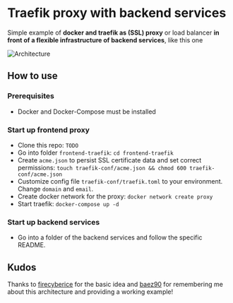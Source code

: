 # Traefik proxy with backend services
Simple example of **docker and traefik as (SSL) proxy** or load balancer **in front of a flexible infrastructure of backend services**, like this one

![Architecture](https://raw.githubusercontent.com/containous/traefik/master/docs/img/architecture.png)

## How to use

### Prerequisites
- Docker and Docker-Compose must be installed

### Start up frontend proxy
- Clone this repo: `TODO`
- Go into folder `frontend-traefik`: `cd frontend-traefik`
- Create `acme.json` to persist SSL certificate data and set correct permissions: `touch traefik-conf/acme.json && chmod 600 traefik-conf/acme.json`
- Customize config file `traefik-conf/traefik.toml` to your environment. Change `domain` and `email`.
- Create docker network for the proxy: `docker network create proxy`
- Start traefik: `docker-compose up -d`

### Start up backend services
- Go into a folder of the backend services and follow the specific README.

## Kudos
Thanks to [firecyberice](@https://github.com/firecyberice) for the basic idea and [baez90](https://github.com/baez90) for remembering me about this architecture and providing a working example!


